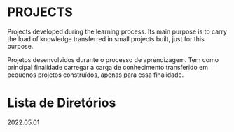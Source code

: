# PROJECTS
Projects developed during the learning process. Its main purpose is to carry the load of knowledge transferred in small projects built, just for this purpose.

Projetos desenvolvidos durante o processo de aprendizagem. Tem como principal finalidade carregar a carga de conhecimento transferido em pequenos projetos construídos, apenas para essa finalidade.

# Lista de Diretórios

2022.05.01
